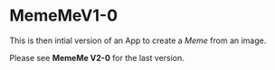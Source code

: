 # MemeMeV1-0

This is then intial version of an App to create a _Meme_ from an image.

Please see **MemeMe V2-0** for the last version.
